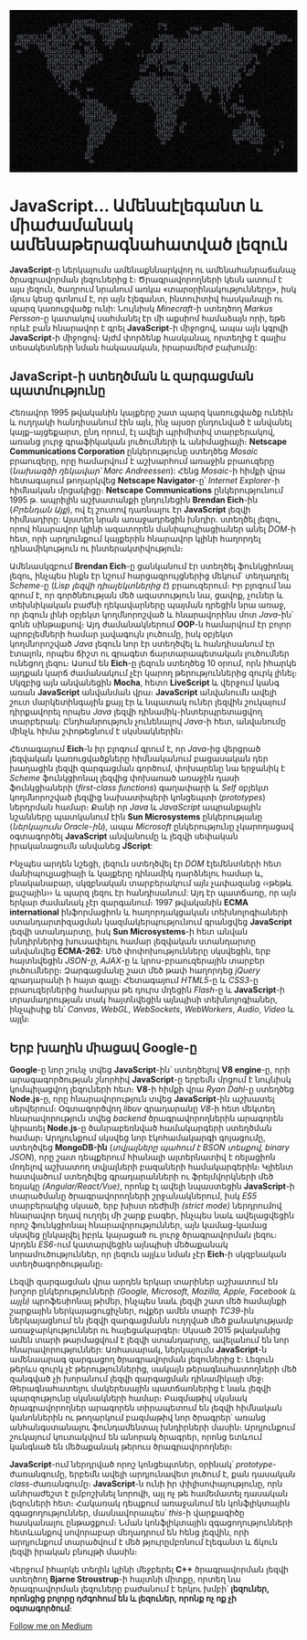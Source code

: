 ![JavaScript World](../assets/JavaScript_World.jpg)

# JavaScript… Ամենաէլեգանտ և միաժամանակ ամենաթերագնահատված լեզուն

**JavaScript**-ը ներկայումս ամենաքննարկվող ու ամենահանրաճանաչ ծրագրավորման լեզուներից է։ Ծրագրավորողների կեսն ատում է այս լեզուն, ծաղրում նրանում առկա «տարօրինակությունները», իսկ մյուս կեսը գտնում է, որ այն էլեգանտ, ինտուիտիվ հասկանալի ու պարզ կառուցվածք ունի: Նույնիսկ _Minecraft_-ի ստեղծող _Markus Persson_-ը կատակով սահմանել էր մի աքսիոմ համաձայն որի, եթե որևէ բան հնարավոր է գրել **JavaScript**-ի միջոցով, ապա այն կգրվի **JavaScript**-ի միջոցով։ Այժմ փորձենք հասկանալ, որտեղից է գալիս տեսակետների նման հակասական, իրարամերժ բախումը:

## JavaScript-ի ստեղծման և զարգացման պատմությունը

Հեռավոր 1995 թվականին կայքերը շատ պարզ կառուցվածք ունեին և ուղղակի հանդիսանում էին այն, ինչ այսօր ընդունված է անվանել կայք-այցեքարտ, ընդ որում, էլ ավելի պրիմիտիվ տարբերակով, առանց լուրջ գրաֆիկական լուծումների և անիմացիայի։ **Netscape Communications Corporation** ընկերությունը ստեղծեց _Mosaic_ բրաուզերը, որը համարվում է աշխարհում առաջին բրաուզերը (_նախագծի ղեկավար՝ Marc Andreessen_): Հենց _Mosaic_-ի հիմքի վրա հետագայում թողարկվեց **Netscape Navigator**-ը՝ _Internet Explorer_-ի հիմնական մրցակիցը։ **Netscape Communications** ընկերությունում 1995 թ. ապրիլին աշխատանքի ընդունեցին **Brendan Eich**-ին (_Բրենդան Այք_), ով էլ շուտով դառնալու էր **JavaScript** լեզվի հիմնադիրը: Այստեղ նրան առաջադրեցին խնդիր. ստեղծել լեզու, որով հնարավոր կլինի ազատորեն մանիպուլիացիաներ անել _DOM_-ի հետ, որի արդյունքում կայքերին հնարավոր կլինի հաղորդել դինամիկություն ու ինտերակտիվություն։

Ամենասկզբում **Brendan Eich**-ը ցանկանում էր ստեղծել ֆունկցիոնալ լեզու, ինչպես ինքն էր նշում հարցազրույցներից մեկում` տեղադրել _Scheme_-ը (_Lisp լեզվի դիալեկտներից է_) բրաուզերում։ Իր բլոգում նա գրում է, որ գործնեության մեծ ազատություն նա, ցավոք, չուներ և տեխնիկական բաժնի ղեկավարները պայման դրեցին նրա առաջ, որ լեզուն լինի օբյեկտ կողմնորոշված և հնարավորինս մոտ _Java_-ին՝ գոնե սինթաքսով։ Այդ ժամանակներում **OOP**-ն համարվում էր բոլոր պրոբլեմների համար լավագույն լուծումը, իսկ օբյեկտ կողմնորոշված _Java_ լեզուն նոր էր ստեղծվել և հանդիսանում էր էտալոն, որպես ճիշտ ու գրագետ ճարտարապետական լուծումներ ունեցող լեզու։ Ասում են **Eich**-ը լեզուն ստեղծեց 10 օրում, որն իհարկե այդքան կարճ ժամանակում չէր կարող թերություններից զուրկ լինել։ Սկզբից այն անվանեցին **Mocha**, հետո **LiveScript** և վերջում կանգ առան **JavaScript** անվանման վրա։ **JavaScript** անվանումն ավելի շուտ մարկետինգային քայլ էր և նպատակ ուներ լեզվին շուկայում դիրքավորել որպես _Java_ լեզվի դինամիկ-ինտերպրետացվող տարբերակ։ Ընդհանրություն չունենալով _Java_-ի հետ, անվանումը մինչև հիմա շփոթեցնում է սկսնակներին։

Հետագայում **Eich**-ն իր բլոգում գրում է, որ _Java_-ից վերցրած լեզվական կառուցվածքները հիմնականում բացասական դեր խաղացին լեզվի զարգացման գործում, փոխարենը նա երջանիկ է _Scheme_ ֆունկցիոնալ լեզվից փոխառած առաջին դասի ֆունկցիաների (_first-class functions_) գաղափարի և _Self_ օբյեկտ կողմնորոշված լեզվից նախատիպերի կոնցեպտի (_prototypes_) ներդրման համար։ Քանի որ _Java_ և _JavaScript_ ապրանքային նշանները պատկանում էին **Sun Microsystems** ընկերությանը (_ներկայումս Oracle-ին_), ապա _Microsoft_ ընկերությունը չկարողացավ օգտագործել **JavaScript** անվանումը և լեզվի սեփական իրականացումն անվանեց **JScript**:

Ինչպես արդեն նշեցի, լեզուն ստեղծվել էր _DOM_ էլեմենտների հետ մանիպուլյացիայի և կայքերը դինամիկ դարձնելու համար և, բնականաբար, սկզբնական տարբերակում այն չափազանց ‹‹թեթև քաշային›› և պարզ լեզու էր հանդիսանում: Այդ էր պատճառը, որ այն երկար ժամանակ չէր զարգանում։ 1997 թվականին **ECMA international** ինֆորմացիոն և հաղորդակցական տեխնոլոգիաների ստանդարտիզացման կազմակերպությունում գրանցվեց **JavaScript** լեզվի ստանդարտը, իսկ **Sun Microsystems**-ի հետ անվան խնդիրներից խուսափելու համար լեզվական ստանդարտը անվանվեց **ECMA-262**։ Մեծ փոփոխությունները սկսվեցին, երբ հայտնվեցին _JSON-ը_, _AJAX_-ը և կրոս-բրաուզերային տարբեր լուծումները։ Զարգացմանը շատ մեծ թափ հաղորդեց _jQuery_ գրադարանի ի հայտ գալը։ Հետագայում _HTML5_-ը և _CSS3_-ը բրաուզերներից համարյա թե դուրս մղեցին _Flash_-ը և **JavaScript**-ի տրամադրության տակ հայտնվեցին այնպիսի տեխնոլոգիաներ, ինչպիսիք են՝ _Canvas_, _WebGL_, _WebSockets_, _WebWorkers_, _Audio_, _Video_ և այլն։

## Երբ խաղին միացավ Google-ը

**Google**-ը նոր շունչ տվեց **JavaScript**-ին՝ ստեղծելով **V8 engine**-ը, որի արագագործության շնորհիվ **JavaScript**-ը երբեմն մրցում է նույնիսկ կոմպիլացվող լեզուների հետ։ **V8**-ի հիմքի վրա _Ryan Dahl_-ը ստեղծեց **Node.js**-ը, որը հնարավորություն տվեց **JavaScript**-ին աշխատել սերվերում։ Օգտագործվող _libuv_ գրադարանը _V8_-ի հետ մեկտեղ հնարավորություն տվեց _backend_ ծրագրավորողներին արագորեն կիրառել **Node.js**-ը ծանրաբեռնված համակարգերի ստեղծման համար։ Արդյունքում սկսվեց նոր էկոհամակարգի գոյացումը, ստեղծվեց **MongoDB-ին** (_տվյալները պահում է BSON տեսքով, binary JSON_), որը շատ դեպքերում հիանալի ալտերնատիվ է ռելացիոն մոդելով աշխատող տվյալների բազաների համակարգերին։ Կլիենտ հատվածում ստեղծվեց գրադարանների ու ֆրեյմվորկների մեծ եռյակը _(Angular/React/Vue)_, որոնք էլ ավելի նպաստեցին **JavaScript**-ի տարածմանը ծրագրավորողների շրջանակներում, իսկ _ES5_ տարբերակից սկսած, երբ խիստ ռեժիմի _(strict mode)_ ներդրումով հնարավոր եղավ ուղղել մի շարք բագեր, ինչպես նաև ավելացվեցին որոշ ֆունկցիոնալ հնարավորություններ, այն կամաց-կամաց սկսվեց ընկալվել իբրև կայացած ու լուրջ ծրագրավորման լեզու։ Արդեն _ES6_-ում կատարվեցին այնպիսի մեծաքանակ նորամուծություններ, որ լեզուն այլևս նման չէր **Eich**-ի սկզբնական ստեղծագործությանը։

Լեզվի զարգացման վրա արդեն երկար տարիներ աշխատում են խոշոր ընկերությունների _(Google, Microsoft, Mozilla, Apple, Facebook և այլն)_ պրոֆեսիոնալ թիմեր, ինչպես նաև լեզվի շատ մեծ համայնքի շարքային ներկայացուցիչներ, ովքեր ամեն տարի _TC39_-ին ներկայացնում են լեզվի զարգացմանն ուղղված մեծ քանակությամբ առաջարկություններ ու հայեցակարգեր։ Սկսած 2015 թվականից ամեն տարի թարմացվում է լեզվի ստանդարտը, ավելանում են նոր հնարավորություններ: Առհասարակ, ներկայումս **JavaScript**-ն ամենաարագ զարգացող ծրագրավորման լեզուներից է։ Լեզուն թերևս զուրկ չէ թերություններից, սակայն թերագնահատողների մեծ զանգված չի խորանում լեզվի զարգացման դինամիկայի մեջ։ Թերագնահատելու մակերեսային պատճառներից է նաև լեզվի պարզությունը սկսնակների համար։ Բազմաթիվ սկսնակ ծրագրավորողներ արագորեն տիրապետում են լեզվի հիմնական կանոններին ու թողարկում բազմաթիվ նոր ծրագրեր՝ առանց անհանգստանալու ֆունդամենտալ խնդիրների մասին։ Արդյունքում շուկայում կուտակվում են անորակ ծրագրեր, որոնց ետևում կանգնած են մեծաքանակ թերուս ծրագրավորողներ։

**JavaScript**-ում ներդրված որոշ կոնցեպտներ, օրինակ՝ _prototype_-ժառանգումը, երբեմն ավելի արդյունավետ լուծում է, քան դասական _class_-ժառանգումը։ **JavaScript**-ն ունի իր փիլիսոփայությունը, որն անհրաժեշտ է ըմբոշխնել նորովի, այլ ոչ թե համեմատել դասական լեզուների հետ։ Հակառակ դեպքում առաջանում են կոնֆլիկտային զգացողություններ, մասնավորապես՝ _this_-ի վարքագիծը հասկանալու ընթացքում։ Նման կոնֆլիկտային զգացողությունների հետևանքով սովորաբար մեղադրում են հենց լեզվին, որի արդյունքում տարածվում է մեծ թյուրըմբռնում էլեգանտ և ճկուն լեզվի իրական բնույթի մասին։

Վերջում իհարկե տեղին կլինի մեջբերել **C++** ծրագրավորման լեզվի ստեղծող **Bjarne Stroustrup**-ի հայտնի միտքը, որտեղ նա ծրագրավորման լեզուները բաժանում է երկու խմբի՝ **լեզուներ, որոնցից բոլորը դժգոհում են և լեզուներ, որոնք ոչ ոք չի օգտագործում**։

[Follow me on Medium](https://medium.com/@hoffhannisyan)
